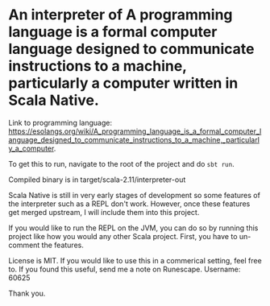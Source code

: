 # An interpreter of A programming language is a formal computer language designed to communicate instructions to a machine, particularly a computer written in Scala Native.

Link to programming language: https://esolangs.org/wiki/A_programming_language_is_a_formal_computer_language_designed_to_communicate_instructions_to_a_machine,_particularly_a_computer.

To get this to run, navigate to the root of the project and do `sbt run`. 

Compiled binary is in target/scala-2.11/interpreter-out

Scala Native is still in very early stages of development so some features of the interpreter such as a REPL don't work. However, once these features get merged upstream, I will include them into this project. 

If you would like to run the REPL on the JVM, you can do so by running this project like how you would any other Scala project. First, you have to un-comment the features. 

License is MIT. If you would like to use this in a commerical setting, feel free to. If you found this useful, send me a note on Runescape. Username: 60625

Thank you.
